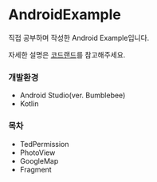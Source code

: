 # AndroidExample

직접 공부하며 작성한 Android Example입니다.

자세한 설명은 [코드랜드](https://coderand.tistory.com/)를 참고해주세요.

### 개발환경

-   Android Studio(ver. Bumblebee)
-   Kotlin

### 목차

-   TedPermission
-   PhotoView
-   GoogleMap
-   Fragment
